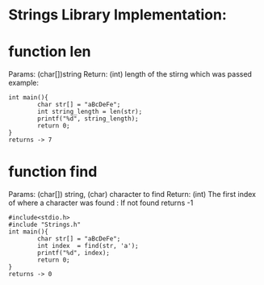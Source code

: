 # Strings Library Implementation:

# function len
Params: (char[])string
Return: (int) length of the stirng which was passed
example:
```
int main(){
        char str[] = "aBcDeFe";
        int string_length = len(str);
        printf("%d", string_length);
        return 0;
}
returns -> 7
```
# function find
Params: (char[]) string, (char) character to find
Return: (int) The first index of where a character was found : If not found returns -1
```
#include<stdio.h>
#include "Strings.h"
int main(){
        char str[] = "aBcDeFe";
        int index  = find(str, 'a');
        printf("%d", index);
        return 0;
}
returns -> 0
```
